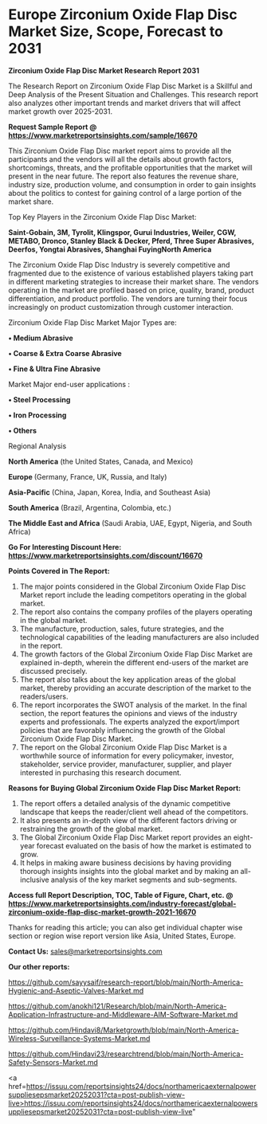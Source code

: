  # Europe Zirconium Oxide Flap Disc Market Size, Scope, Forecast to 2031

<strong>Zirconium Oxide Flap Disc Market Research Report 2031</strong>

The Research Report on Zirconium Oxide Flap Disc Market is a Skillful and Deep Analysis of the Present Situation and Challenges. This research report also analyzes other important trends and market drivers that will affect market growth over 2025-2031.

<strong>Request Sample Report @ <a href=https://www.marketreportsinsights.com/sample/16670>https://www.marketreportsinsights.com/sample/16670</a></strong>

This Zirconium Oxide Flap Disc market report aims to provide all the participants and the vendors will all the details about growth factors, shortcomings, threats, and the profitable opportunities that the market will present in the near future. The report also features the revenue share, industry size, production volume, and consumption in order to gain insights about the politics to contest for gaining control of a large portion of the market share.

Top Key Players in the Zirconium Oxide Flap Disc Market:

<strong>Saint-Gobain, 3M, Tyrolit, Klingspor, Gurui Industries, Weiler, CGW, METABO, Dronco, Stanley Black & Decker, Pferd, Three Super Abrasives, Deerfos, Yongtai Abrasives, Shanghai FuyingNorth America</strong>

The Zirconium Oxide Flap Disc Industry is severely competitive and fragmented due to the existence of various established players taking part in different marketing strategies to increase their market share. The vendors operating in the market are profiled based on price, quality, brand, product differentiation, and product portfolio. The vendors are turning their focus increasingly on product customization through customer interaction.

Zirconium Oxide Flap Disc Market Major Types are:

<strong>• Medium Abrasive

• Coarse & Extra Coarse Abrasive

• Fine & Ultra Fine Abrasive</strong>

Market Major end-user applications :

<strong>• Steel Processing

• Iron Processing

• Others</strong>

Regional Analysis

</u><strong><b>North America</b></strong> (the United States, Canada, and Mexico)

<strong><b>Europe </b></strong>(Germany, France, UK, Russia, and Italy)

<strong><b>Asia-Pacific</b></strong> (China, Japan, Korea, India, and Southeast Asia)

<strong><b>South America</b></strong> (Brazil, Argentina, Colombia, etc.)

<strong><b>The Middle East and Africa</b></strong> (Saudi Arabia, UAE, Egypt, Nigeria, and South Africa)

<strong>Go For Interesting Discount Here: <a href=https://www.marketreportsinsights.com/discount/16670>https://www.marketreportsinsights.com/discount/16670</a></strong>

<strong>Points Covered in The Report:</strong>
<ol>
  <li>The major points considered in the Global Zirconium Oxide Flap Disc Market report include the leading competitors operating in the global market.</li>
  <li>The report also contains the company profiles of the players operating in the global market.</li>
  <li>The manufacture, production, sales, future strategies, and the technological capabilities of the leading manufacturers are also included in the report.</li>
  <li>The growth factors of the Global Zirconium Oxide Flap Disc Market are explained in-depth, wherein the different end-users of the market are discussed precisely.</li>
  <li>The report also talks about the key application areas of the global market, thereby providing an accurate description of the market to the readers/users.</li>
  <li>The report incorporates the SWOT analysis of the market. In the final section, the report features the opinions and views of the industry experts and professionals. The experts analyzed the export/import policies that are favorably influencing the growth of the Global Zirconium Oxide Flap Disc Market.</li>
  <li>The report on the Global Zirconium Oxide Flap Disc Market is a worthwhile source of information for every policymaker, investor, stakeholder, service provider, manufacturer, supplier, and player interested in purchasing this research document.</li>
</ol>
<strong>Reasons for Buying Global Zirconium Oxide Flap Disc Market Report:</strong>

<ol>
  <li>The report offers a detailed analysis of the dynamic competitive landscape that keeps the reader/client well ahead of the competitors.</li>
  <li>It also presents an in-depth view of the different factors driving or restraining the growth of the global market.</li>
  <li>The Global Zirconium Oxide Flap Disc Market report provides an eight-year forecast evaluated on the basis of how the market is estimated to grow.</li>
  <li>It helps in making aware business decisions by having providing thorough insights insights into the global market and by making an all-inclusive analysis of the key market segments and sub-segments.</li>
</ol>
<strong>Access full Report Description, TOC, Table of Figure, Chart, etc. @ <a href=https://www.marketreportsinsights.com/industry-forecast/global-zirconium-oxide-flap-disc-market-growth-2021-16670>https://www.marketreportsinsights.com/industry-forecast/global-zirconium-oxide-flap-disc-market-growth-2021-16670</a></strong>


Thanks for reading this article; you can also get individual chapter wise section or region wise report version like Asia, United States, Europe.

<strong>Contact Us:</strong>
sales@marketreportsinsights.com

<strong>Our other reports:</strong>

<a href=https://github.com/sayysaif/research-report/blob/main/North-America-Hygienic-and-Aseptic-Valves-Market.md>https://github.com/sayysaif/research-report/blob/main/North-America-Hygienic-and-Aseptic-Valves-Market.md</a>

<a href=https://github.com/anokhi121/Research/blob/main/North-America-Application-Infrastructure-and-Middleware-AIM-Software-Market.md>https://github.com/anokhi121/Research/blob/main/North-America-Application-Infrastructure-and-Middleware-AIM-Software-Market.md</a>

<a href=https://github.com/Hindavi8/Marketgrowth/blob/main/North-America-Wireless-Surveillance-Systems-Market.md>https://github.com/Hindavi8/Marketgrowth/blob/main/North-America-Wireless-Surveillance-Systems-Market.md</a>

<a href=https://github.com/Hindavi23/researchtrend/blob/main/North-America-Safety-Sensors-Market.md>https://github.com/Hindavi23/researchtrend/blob/main/North-America-Safety-Sensors-Market.md</a>

<a href=https://issuu.com/reportsinsights24/docs/northamericaexternalpowersuppliesepsmarket20252031?cta=post-publish-view-live>https://issuu.com/reportsinsights24/docs/northamericaexternalpowersuppliesepsmarket20252031?cta=post-publish-view-live</a>"
